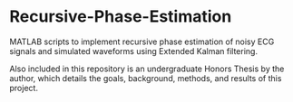 # Recursive-Phase-Estimation
MATLAB scripts to implement recursive phase estimation of noisy ECG signals and simulated waveforms using Extended Kalman filtering.

Also included in this repository is an undergraduate Honors Thesis by the author, which details the goals, background, methods, and results of this project.
